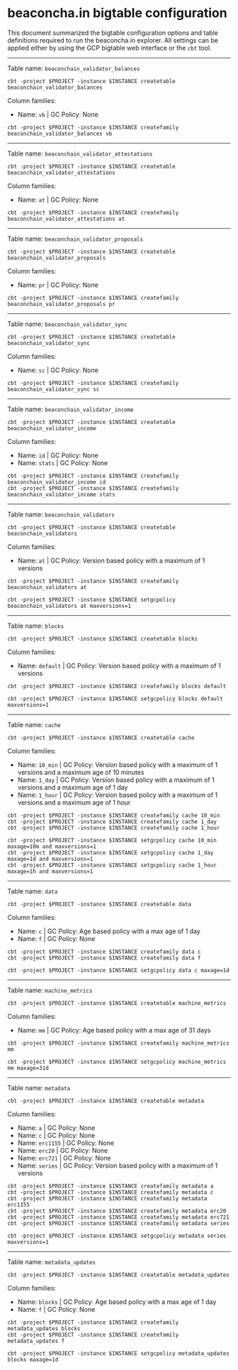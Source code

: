 # beaconcha.in bigtable configuration
This document summarized the bigtable configuration options and table definitions required to run the beaconcha.in explorer. All settings can be applied either by using the GCP bigtable web interface or the `cbt` tool.

----
Table name: `beaconchain_validator_balances`

```
cbt -project $PROJECT -instance $INSTANCE createtable beaconchain_validator_balances
```

Column families:
* Name: `vb` | GC Policy: None

```
cbt -project $PROJECT -instance $INSTANCE createfamily beaconchain_validator_balances vb
```

----
Table name: `beaconchain_validator_attestations`

```
cbt -project $PROJECT -instance $INSTANCE createtable beaconchain_validator_attestations
```

Column families:
* Name: `at` | GC Policy: None

```
cbt -project $PROJECT -instance $INSTANCE createfamily beaconchain_validator_attestations at
```
----
Table name: `beaconchain_validator_proposals`

```
cbt -project $PROJECT -instance $INSTANCE createtable beaconchain_validator_proposals
```

Column families:
* Name: `pr` | GC Policy: None

```
cbt -project $PROJECT -instance $INSTANCE createfamily beaconchain_validator_proposals pr
```
----
Table name: `beaconchain_validator_sync`

```
cbt -project $PROJECT -instance $INSTANCE createtable beaconchain_validator_sync
```

Column families:
* Name: `sc` | GC Policy: None

```
cbt -project $PROJECT -instance $INSTANCE createfamily beaconchain_validator_sync sc
```
----
Table name: `beaconchain_validator_income`

```
cbt -project $PROJECT -instance $INSTANCE createtable beaconchain_validator_income
```

Column families:
* Name: `id` | GC Policy: None
* Name: `stats` | GC Policy: None

```
cbt -project $PROJECT -instance $INSTANCE createfamily beaconchain_validator_income id
cbt -project $PROJECT -instance $INSTANCE createfamily beaconchain_validator_income stats
```
----
Table name: `beaconchain_validators`

```
cbt -project $PROJECT -instance $INSTANCE createtable beaconchain_validators
```

Column families:
* Name: `at` | GC Policy: Version based policy with a maximum of 1 versions

```
cbt -project $PROJECT -instance $INSTANCE createfamily beaconchain_validators at

cbt -project $PROJECT -instance $INSTANCE setgcpolicy beaconchain_validators at maxversions=1
```
----
Table name: `blocks`

```
cbt -project $PROJECT -instance $INSTANCE createtable blocks
```

Column families:
* Name: `default` | GC Policy: Version based policy with a maximum of 1 versions

```
cbt -project $PROJECT -instance $INSTANCE createfamily blocks default

cbt -project $PROJECT -instance $INSTANCE setgcpolicy blocks default maxversions=1
```
----
Table name: `cache`

```
cbt -project $PROJECT -instance $INSTANCE createtable cache
```

Column families:
* Name: `10_min` | GC Policy: Version based policy with a maximum of 1 versions and a maximum age of 10 minutes
* Name: `1_day` | GC Policy: Version based policy with a maximum of 1 versions and a maximum age of 1 day
* Name: `1_hour` | GC Policy: Version based policy with a maximum of 1 versions and a maximum age of 1 hour

```
cbt -project $PROJECT -instance $INSTANCE createfamily cache 10_min
cbt -project $PROJECT -instance $INSTANCE createfamily cache 1_day
cbt -project $PROJECT -instance $INSTANCE createfamily cache 1_hour

cbt -project $PROJECT -instance $INSTANCE setgcpolicy cache 10_min maxage=10m and maxversions=1
cbt -project $PROJECT -instance $INSTANCE setgcpolicy cache 1_day maxage=1d and maxversions=1
cbt -project $PROJECT -instance $INSTANCE setgcpolicy cache 1_hour maxage=1h and maxversions=1
```
----
Table name: `data`

```
cbt -project $PROJECT -instance $INSTANCE createtable data
```

Column families:
* Name: `c` | GC Policy: Age based policy with a max age of 1 day
* Name: `f` | GC Policy: None

```
cbt -project $PROJECT -instance $INSTANCE createfamily data c
cbt -project $PROJECT -instance $INSTANCE createfamily data f

cbt -project $PROJECT -instance $INSTANCE setgcpolicy data c maxage=1d
```
----
Table name: `machine_metrics`

```
cbt -project $PROJECT -instance $INSTANCE createtable machine_metrics
```

Column families:
* Name: `mm` | GC Policy: Age based policy with a max age of 31 days

```
cbt -project $PROJECT -instance $INSTANCE createfamily machine_metrics mm

cbt -project $PROJECT -instance $INSTANCE setgcpolicy machine_metrics mm maxage=31d
```
----
Table name: `metadata`

```
cbt -project $PROJECT -instance $INSTANCE createtable metadata
```

Column families:
* Name: `a` | GC Policy: None
* Name: `c` | GC Policy: None
* Name: `erc1155` | GC Policy: None
* Name: `erc20` | GC Policy: None
* Name: `erc721` | GC Policy: None
* Name: `series` | GC Policy: Version based policy with a maximum of 1 versions

```
cbt -project $PROJECT -instance $INSTANCE createfamily metadata a
cbt -project $PROJECT -instance $INSTANCE createfamily metadata c
cbt -project $PROJECT -instance $INSTANCE createfamily metadata erc1155
cbt -project $PROJECT -instance $INSTANCE createfamily metadata erc20
cbt -project $PROJECT -instance $INSTANCE createfamily metadata erc721
cbt -project $PROJECT -instance $INSTANCE createfamily metadata series

cbt -project $PROJECT -instance $INSTANCE setgcpolicy metadata series maxversions=1
```
----
Table name: `metadata_updates`

```
cbt -project $PROJECT -instance $INSTANCE createtable metadata_updates
```

Column families:
* Name: `blocks` | GC Policy: Age based policy with a max age of 1 day
* Name: `f` | GC Policy: None

```
cbt -project $PROJECT -instance $INSTANCE createfamily metadata_updates blocks
cbt -project $PROJECT -instance $INSTANCE createfamily metadata_updates f

cbt -project $PROJECT -instance $INSTANCE setgcpolicy metadata_updates blocks maxage=1d
```